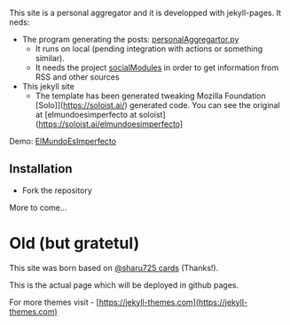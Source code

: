 This site is a personal aggregator and it is developped with jekyll-pages. It neds:

* The program generating the posts: [personalAggregartor.py](https://github.com/fernand0/scripts/blob/master/personalAggregator.py) 
   * It runs on local (pending integration with actions or something similar).
   * It needs the project [socialModules](https://github.com/fernand0/socialModules/) in order to get information from RSS and other sources
* This jekyll site
   * The template has been generated tweaking Mozilla Foundation [Solo]](https://soloist.ai/) generated code. You can see the original at [elmundoesimperfecto at soloist](https://soloist.ai/elmundoesimperfecto]

Demo: [ElMundoEsImperfecto](https://elmundoesimperfecto.com)

## Installation
* Fork the repository

More to come...

# Old (but gratetul)

This site was born based on [@sharu725 cards](https://github.com/sharu725/cards)  (Thanks!).

This is the actual page which will be deployed in github pages.


For more themes visit - [https://jekyll-themes.com](https://jekyll-themes.com)
